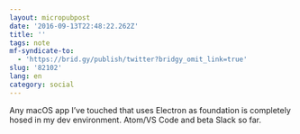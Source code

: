 ```yaml
---
layout: micropubpost
date: '2016-09-13T22:48:22.262Z'
title: ''
tags: note
mf-syndicate-to:
  - 'https://brid.gy/publish/twitter?bridgy_omit_link=true'
slug: '82102'
lang: en
category: social
---
```

Any macOS app I’ve touched that uses Electron as foundation is completely hosed in my dev environment. Atom/VS Code and beta Slack so far.
